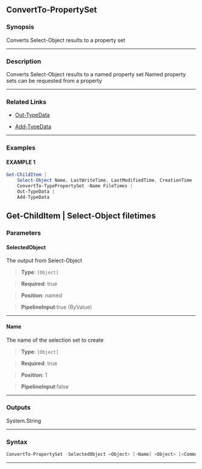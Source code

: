 
ConvertTo-PropertySet
---------------------
### Synopsis
Converts Select-Object results to a property set

---
### Description

Converts Select-Object results to a named property set
Named property sets can be requested from a property

---
### Related Links
* [Out-TypeData](Out-TypeData.md)



* [Add-TypeData](Add-TypeData.md)



---
### Examples
#### EXAMPLE 1
```PowerShell
Get-ChildItem |
    Select-Object Name, LastWriteTime, LastModifiedTime, CreationTime |
    ConvertTo-TypePropertySet -Name FileTimes |
    Out-TypeData |
    Add-TypeData
```
Get-ChildItem |
    Select-Object filetimes
---
### Parameters
#### **SelectedObject**

The output from Select-Object



> **Type**: ```[Object]```

> **Required**: true

> **Position**: named

> **PipelineInput**:true (ByValue)



---
#### **Name**

The name of the selection set to create



> **Type**: ```[Object]```

> **Required**: true

> **Position**: 1

> **PipelineInput**:false



---
### Outputs
System.String


---
### Syntax
```PowerShell
ConvertTo-PropertySet -SelectedObject <Object> [-Name] <Object> [<CommonParameters>]
```
---


